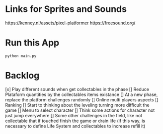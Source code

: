 # Links for Sprites and Sounds
https://kenney.nl/assets/pixel-platformer
https://freesound.org/


# Run this App

`python main.py`




# Backlog

[x] Play different sounds when get collectables in the phase
[] Reduce Plataform quantities by the collectables items existance
[] At a new phase, replace the platform challenges randomly
[] Online multi players aspects
[] Ranking
[] Start to thinking about the leveling turning more difficult the game
[] Menu to select character
[] Think some actions for character not just jump everywhere
[] Some other challenges in the field, like not collectable that if touched finish the game or drain life (if this way, is necessary to define Life System and collectables to increase refill it)